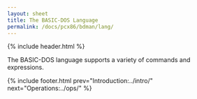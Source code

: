 ```yaml
---
layout: sheet
title: The BASIC-DOS Language
permalink: /docs/pcx86/bdman/lang/
---
```


{% include header.html %}

The BASIC-DOS language supports a variety of commands and expressions.

{% include footer.html prev="Introduction:../intro/" next="Operations:../ops/" %}
